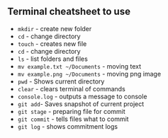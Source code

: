 ## Terminal cheatsheet to use

* `mkdir` - create new folder 
* `cd` - change directory 
* `touch` - creates new file 
* `cd` - change directory 
* `ls` - list folders and files 
* `mv example.txt ~/Documents` - moving text 
* `mv example.png ~/Documents` - moving png image
* `pwd` - Shows current directory
* `clear` - clears terminal of commands
* `console.log` - outputs a message to console
* `git add`- Saves snapshot of current project
* `git stage` - preparing file for commit
* `git commit` - tells files what to commit
* `git log` - shows commitment logs




